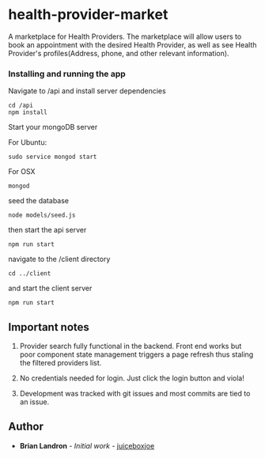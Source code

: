 # health-provider-market
A marketplace for Health Providers.  The marketplace will allow users to book an appointment with the desired Health Provider, as well as see Health Provider's profiles(Address, phone, and other relevant information).

### Installing and running the app

Navigate to /api and install server dependencies

```
cd /api
npm install
```

Start your mongoDB server

For Ubuntu:
```
sudo service mongod start 
```
For OSX
```
mongod
```
seed the database
```
node models/seed.js
```

then start the api server

```
npm run start
```

navigate to the /client directory

```
cd ../client
```

and start the client server

```
npm run start
```

## Important notes

1) Provider search fully functional in the backend. Front end works but poor component state management triggers a page refresh thus staling the filtered providers list. 

2) No credentials needed for login. Just click the login button and viola!

3) Development was tracked with git issues and most commits are tied to an issue.


## Author

* **Brian Landron** - *Initial work* - [juiceboxjoe](https://github.com/juiceboxjoe) 

